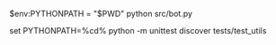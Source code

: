 $env:PYTHONPATH = "$PWD"
python src/bot.py 

set PYTHONPATH=%cd%
python -m unittest discover tests/test_utils       